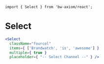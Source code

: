 ```imports
import { Select } from 'bw-axiom/react';
```


# Select

```jsx
<Select
  className="fourcol"
  items={ ['Brandwatch', 'is', 'awesome'] }
  multiple={ true }
  placeholder={ "-- Select Channel --" } />
```
